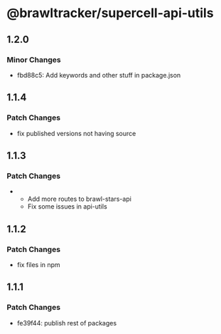 # @brawltracker/supercell-api-utils

## 1.2.0

### Minor Changes

- fbd88c5: Add keywords and other stuff in package.json

## 1.1.4

### Patch Changes

- fix published versions not having source

## 1.1.3

### Patch Changes

- - Add more routes to brawl-stars-api
  - Fix some issues in api-utils

## 1.1.2

### Patch Changes

- fix files in npm

## 1.1.1

### Patch Changes

- fe39f44: publish rest of packages
